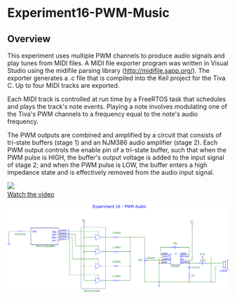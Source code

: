 # Experiment16-PWM-Music

## Overview
This experiment uses multiple PWM channels to produce audio signals and play tunes from MIDI files. A MIDI file exporter program was written in Visual Studio using the midifile parsing library (http://midifile.sapp.org/). The exporter generates a .c file that is compiled into the Keil project for the Tiva C. Up to four MIDI tracks are exported. 

Each MIDI track is controlled at run time by a FreeRTOS task that schedules and plays the track's note events. Playing a note involves modulating one of the Tiva's PWM channels to a frequency equal to the note's audio frequency. 

The PWM outputs are combined and amplified by a circuit that consists of tri-state buffers (stage 1) and an NJM386 audio amplifier (stage 2). Each PWM output controls the enable pin of a tri-state buffer, such that when the PWM pulse is HIGH, the buffer's output voltage is added to the input signal of stage 2; and when the PWM pulse is LOW, the buffer enters a high impedance state and is effectively removed from the audio input signal.

[![](https://i.ytimg.com/vi/MY4hRxabXYo/default.jpg)](https://youtu.be/MY4hRxabXYo)<br>
[Watch the video](https://youtu.be/MY4hRxabXYo)

![Experiment16-PWM-Music](Experiment16-PWM-Music-circuit.png)  